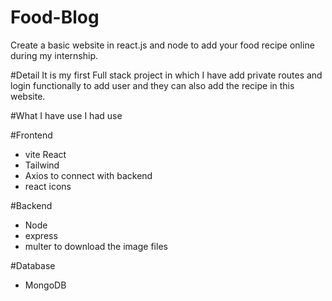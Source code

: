 # Food-Blog
Create a basic website in react.js and node to add your food recipe online during my internship.

#Detail
It is my first Full stack project in which I have add private routes and login functionally to add user and they can also add the recipe in this website.

#What I have use
I had use 

#Frontend
- vite React
- Tailwind
- Axios to connect with backend
- react icons
  
#Backend
- Node
- express
- multer to download the image files
  
#Database
- MongoDB
